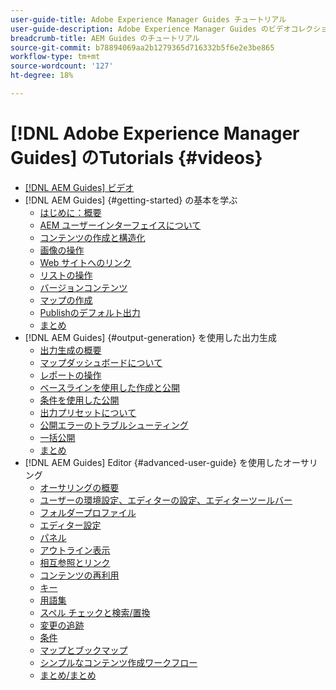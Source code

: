 ```yaml
---
user-guide-title: Adobe Experience Manager Guides チュートリアル
user-guide-description: Adobe Experience Manager Guides のビデオコレクションです。
breadcrumb-title: AEM Guides のチュートリアル
source-git-commit: b78894069aa2b1279365d716332b5f6e2e3be865
workflow-type: tm+mt
source-wordcount: '127'
ht-degree: 18%

---
```



# [!DNL Adobe Experience Manager Guides] のTutorials {#videos}

+ [[!DNL AEM Guides] ビデオ](overview.md)
+ [!DNL AEM Guides] {#getting-started} の基本を学ぶ
   + [はじめに：概要](./course-1/overview.md)
   + [AEM ユーザーインターフェイスについて](./course-1/understanding-the-aem-user-interface.md)
   + [コンテンツの作成と構造化](./course-1/creating-and-structuring-content.md)
   + [画像の操作](./course-1/working-with-images.md)
   + [Web サイトへのリンク](./course-1/linking-to-websites.md)
   + [リストの操作](./course-1/working-with-lists.md)
   + [バージョンコンテンツ](./course-1/versioning-content.md)
   + [マップの作成](./course-1/creating-a-map.md)
   + [Publishのデフォルト出力](./course-1/publishing-default-output.md)
   + [まとめ](./course-1/recap.md)
+ [!DNL AEM Guides] {#output-generation} を使用した出力生成
   + [出力生成の概要](./course-2/overview.md)
   + [マップダッシュボードについて](./course-2/introduction-to-the-map-dashboard.md)
   + [レポートの操作](./course-2/working-with-reports.md)
   + [ベースラインを使用した作成と公開](./course-2/creating-and-publishing-with-baselines.md)
   + [条件を使用した公開](./course-2/publishing-with-conditions.md)
   + [出力プリセットについて](./course-2/output-presets.md)
   + [公開エラーのトラブルシューティング](./course-2/troubleshooting-publishing-errors.md)
   + [一括公開](./course-2/bulk-publishing.md)
   + [まとめ](./course-2/recap.md)
+ [!DNL AEM Guides] Editor {#advanced-user-guide} を使用したオーサリング
   + [オーサリングの概要](./course-3/overview.md)
   + [ユーザーの環境設定、エディターの設定、エディターツールバー](./course-3/user-settings-preferences-toolbars.md)
   + [フォルダープロファイル](./course-3/folder-profiles.md)
   + [エディター設定](./course-3/editor-configuration.md)
   + [パネル](./course-3/panels.md)
   + [アウトライン表示](./course-3/outline-view.md)
   + [相互参照とリンク](./course-3/cross-references-and-links.md)
   + [コンテンツの再利用](./course-3/content-reuse.md)
   + [キー](./course-3/keys.md)
   + [用語集](./course-3/glossary.md)
   + [スペル チェックと検索/置換](./course-3/spell-check.md)
   + [変更の追跡](./course-3/track-changes.md)
   + [条件](./course-3/conditions.md)
   + [マップとブックマップ](./course-3/maps-and-bookmaps.md)
   + [シンプルなコンテンツ作成ワークフロー](./course-3/simple-content-creation-workflows.md)
   + [まとめ/まとめ](./course-3/recap.md)